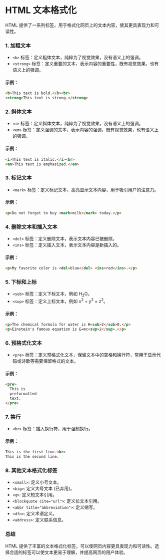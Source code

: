 # HTML 文本格式化

HTML 提供了一系列标签，用于格式化网页上的文本内容，使其更具表现力和可读性。

### 1. 加粗文本

*   `<b>` 标签：定义粗体文本，纯粹为了视觉效果，没有语义上的强调。
*   `<strong>` 标签：定义重要的文本，表示内容的重要性，既有视觉效果，也有语义上的强调。

#### 示例：

```html
<b>This text is bold.</b><br>
<strong>This text is strong.</strong>
```

### 2. 斜体文本

*   `<i>` 标签：定义斜体文本，纯粹为了视觉效果，没有语义上的强调。
*   `<em>` 标签：定义强调的文本，表示内容的强调，既有视觉效果，也有语义上的强调。

#### 示例：

```html
<i>This text is italic.</i><br>
<em>This text is emphasized.</em>
```

### 3. 标记文本

*   `<mark>` 标签：定义标记文本，高亮显示文本内容，用于吸引用户的注意力。

#### 示例：

```html
<p>Do not forget to buy <mark>milk</mark> today.</p>
```

### 4. 删除文本和插入文本

*   `<del>` 标签：定义删除文本，表示文本内容已被删除。
*   `<ins>` 标签：定义插入文本，表示文本内容是新插入的。

#### 示例：

```html
<p>My favorite color is <del>blue</del> <ins>red</ins>.</p>
```

### 5. 下标和上标

*   `<sub>` 标签：定义下标文本，例如 H<sub>2</sub>O。
*   `<sup>` 标签：定义上标文本，例如 x<sup>2</sup> + y<sup>2</sup> = z<sup>2</sup>。

#### 示例：

```html
<p>The chemical formula for water is H<sub>2</sub>O.</p>
<p>Einstein's famous equation is E=mc<sup>2</sup>.</p>
```

### 6. 预格式化文本

*   `<pre>` 标签：定义预格式化文本，保留文本中的空格和换行符，常用于显示代码或诗歌等需要保留格式的文本。

#### 示例：

```html
<pre>
  This is 
  preformatted 
  text.
</pre>
```

### 7. 换行

*   `<br>` 标签：插入换行符，用于强制换行。

#### 示例：

```html
This is the first line.<br>
This is the second line.
```

### 8. 其他文本格式化标签

*   `<small>`: 定义小号文本。
*   `<big>`: 定义大号文本 (已弃用)。
*   `<q>`: 定义短文本引用。
*   `<blockquote cite="url">`: 定义长文本引用。
*   `<abbr title="abbreviation">`: 定义缩写。
*   `<dfn>`: 定义术语定义。
*   `<address>`: 定义联系信息。

### 总结

HTML 提供了丰富的文本格式化标签，可以使网页内容更具表现力和可读性。选择合适的标签可以使文本更易于理解，并提高网页的用户体验。
